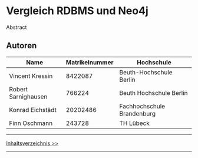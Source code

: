 # Vergleich RDBMS und Neo4j
Abstract
## Autoren

| Name            | Matrikelnummer | Hochschule              |
| --------------- | -------------- | ---------------------   |
| Vincent Kressin | 8422087        | Beuth-Hochschule Berlin |
| Robert Sarnighausen | 766224        | Beuth Hochschule Berlin         |
| Konrad Eichstädt | 20202486       | Fachhochschule Brandenburg   |
| Finn Oschmann   | 243728       | TH Lübeck          |

---

[Inhaltsverzeichnis >>](02_toc.md)

---